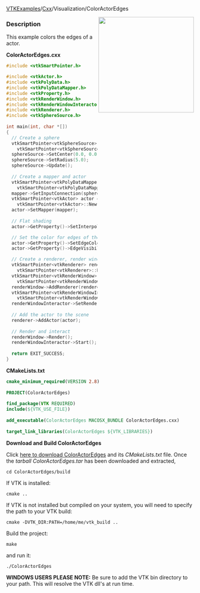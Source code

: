 [VTKExamples](/home/)/[Cxx](/Cxx)/Visualization/ColorActorEdges

<img align="right" src="https://github.com/lorensen/VTKExamples/blob/gh-pages/Testing/Baseline/Visualization/TestColorActorEdges.png?raw=true" width="256" />

### Description
This example colors the edges of a actor.

**ColorActorEdges.cxx**
```c++
#include <vtkSmartPointer.h>

#include <vtkActor.h>
#include <vtkPolyData.h>
#include <vtkPolyDataMapper.h>
#include <vtkProperty.h>
#include <vtkRenderWindow.h>
#include <vtkRenderWindowInteractor.h>
#include <vtkRenderer.h>
#include <vtkSphereSource.h>
 
int main(int, char *[])
{
  // Create a sphere
  vtkSmartPointer<vtkSphereSource> sphereSource =
    vtkSmartPointer<vtkSphereSource>::New();
  sphereSource->SetCenter(0.0, 0.0, 0.0);
  sphereSource->SetRadius(5.0);
  sphereSource->Update();
  
  // Create a mapper and actor
  vtkSmartPointer<vtkPolyDataMapper> mapper =
    vtkSmartPointer<vtkPolyDataMapper>::New();
  mapper->SetInputConnection(sphereSource->GetOutputPort());
  vtkSmartPointer<vtkActor> actor =
    vtkSmartPointer<vtkActor>::New();
  actor->SetMapper(mapper);
  
  // Flat shading
  actor->GetProperty()->SetInterpolationToFlat();

  // Set the color for edges of the sphere
  actor->GetProperty()->SetEdgeColor(1.0, 0.0, 0.0); //(R,G,B)
  actor->GetProperty()->EdgeVisibilityOn();

  // Create a renderer, render window, and interactor
  vtkSmartPointer<vtkRenderer> renderer =
    vtkSmartPointer<vtkRenderer>::New();
  vtkSmartPointer<vtkRenderWindow> renderWindow =
    vtkSmartPointer<vtkRenderWindow>::New();
  renderWindow->AddRenderer(renderer);
  vtkSmartPointer<vtkRenderWindowInteractor> renderWindowInteractor =
    vtkSmartPointer<vtkRenderWindowInteractor>::New();
  renderWindowInteractor->SetRenderWindow(renderWindow);
 
  // Add the actor to the scene
  renderer->AddActor(actor);
 
  // Render and interact
  renderWindow->Render();
  renderWindowInteractor->Start();
 
  return EXIT_SUCCESS;
}
```
**CMakeLists.txt**
```cmake
cmake_minimum_required(VERSION 2.8)
 
PROJECT(ColorActorEdges)
 
find_package(VTK REQUIRED)
include(${VTK_USE_FILE})
 
add_executable(ColorActorEdges MACOSX_BUNDLE ColorActorEdges.cxx)
 
target_link_libraries(ColorActorEdges ${VTK_LIBRARIES})
```

**Download and Build ColorActorEdges**

Click [here to download ColorActorEdges](https://github.com/lorensen/VTKWikiExamplesTarballs/raw/master/ColorActorEdges.tar) and its *CMakeLists.txt* file.
Once the *tarball ColorActorEdges.tar* has been downloaded and extracted,
```
cd ColorActorEdges/build 
```
If VTK is installed:
```
cmake ..
```
If VTK is not installed but compiled on your system, you will need to specify the path to your VTK build:
```
cmake -DVTK_DIR:PATH=/home/me/vtk_build ..
```
Build the project:
```
make
```
and run it:
```
./ColorActorEdges
```
**WINDOWS USERS PLEASE NOTE:** Be sure to add the VTK bin directory to your path. This will resolve the VTK dll's at run time.

